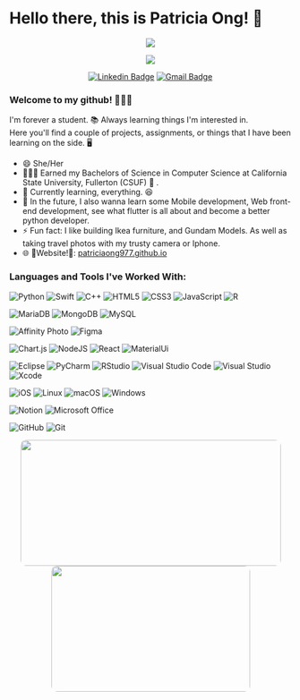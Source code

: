 # Hello there, this is Patricia Ong! 👋
<p align="center"> <img src=https://komarev.com/ghpvc/?username=patriciaong977&style=for-the-badge></p>


<p align="center"><img src="https://user-images.githubusercontent.com/23037963/215307350-39594754-f87c-4077-b5fa-16577a4b7db9.gif"></p>


<div align="center">
  <a href="">
    
[![Linkedin Badge](https://img.shields.io/badge/-patriciaong977-blue?style=flat&logo=Linkedin&logoColor=white&link=https://www.linkedin.com/in/patriciaong977/)](https://www.linkedin.com/in/patriciaong977/)
 [![Gmail Badge](https://img.shields.io/badge/-ong.patricia.xs-c14438?style=flat&logo=Gmail&logoColor=white&link=mailto:ong.patricia.xs@gmail.com)](mailto:ong.patricia.xs.com)
</div>

### Welcome to my github! 🙋🏻‍♀️
I'm forever a student. 📚 Always learning things I'm interested in.
<br />
Here you'll find a couple of projects, assignments, or things that I have been learning on the side. 🖥 
<br />

- 😄 She/Her
- 👩🏻‍🎓 Earned my Bachelors of Science in Computer Science at California State University, Fullerton (CSUF) 🐘 . 
- 🌱 Currently learning, everything. 😆 
- 🤯 In the future, I also wanna learn some Mobile development, Web front-end development, see what flutter is all about and become a better python developer.
- ⚡ Fun fact: I like building Ikea furniture, and Gundam Models. As well as taking travel photos with my trusty camera or Iphone.
- 🌐 🌟Website!🌟: [patriciaong977.github.io](https://patriciaong977.github.io/)

### Languages and Tools I've Worked With: 
![Python](https://img.shields.io/badge/python-3670A0?style=for-the-badge&logo=python&logoColor=ffdd54)
![Swift](https://img.shields.io/badge/swift-F54A2A?style=for-the-badge&logo=swift&logoColor=white)
![C++](https://img.shields.io/badge/c++-%2300599C.svg?style=for-the-badge&logo=c%2B%2B&logoColor=white)
![HTML5](https://img.shields.io/badge/html5-%23E34F26.svg?style=for-the-badge&logo=html5&logoColor=white)
![CSS3](https://img.shields.io/badge/css3-%231572B6.svg?style=for-the-badge&logo=css3&logoColor=white)
![JavaScript](https://img.shields.io/badge/javascript-%23323330.svg?style=for-the-badge&logo=javascript&logoColor=%23F7DF1E)
![R](https://img.shields.io/badge/r-%23276DC3.svg?style=for-the-badge&logo=r&logoColor=white)
  
![MariaDB](https://img.shields.io/badge/MariaDB-003545?style=for-the-badge&logo=mariadb&logoColor=white)
![MongoDB](https://img.shields.io/badge/MongoDB-%234ea94b.svg?style=for-the-badge&logo=mongodb&logoColor=white)
![MySQL](https://img.shields.io/badge/mysql-%2300f.svg?style=for-the-badge&logo=mysql&logoColor=white)


![Affinity Photo](https://img.shields.io/badge/affinityphoto-%237E4DD2.svg?style=for-the-badge&logo=affinity-photo&logoColor=white)
![Figma](https://img.shields.io/badge/figma-%23F24E1E.svg?style=for-the-badge&logo=figma&logoColor=white)

![Chart.js](https://img.shields.io/badge/chart.js-F5788D.svg?style=for-the-badge&logo=chart.js&logoColor=white)
![NodeJS](https://img.shields.io/badge/node.js-6DA55F?style=for-the-badge&logo=node.js&logoColor=white)
![React](https://img.shields.io/badge/react-%2320232a.svg?style=for-the-badge&logo=react&logoColor=%2361DAFB)
![MaterialUi](https://img.shields.io/badge/Material%20UI-007FFF?style=for-the-badge&logo=mui&logoColor=white)

![Eclipse](https://img.shields.io/badge/Eclipse-FE7A16.svg?style=for-the-badge&logo=Eclipse&logoColor=white)
![PyCharm](https://img.shields.io/badge/pycharm-143?style=for-the-badge&logo=pycharm&logoColor=black&color=black&labelColor=green)
![RStudio](https://img.shields.io/badge/RStudio-4285F4?style=for-the-badge&logo=rstudio&logoColor=white)
![Visual Studio Code](https://img.shields.io/badge/Visual%20Studio%20Code-0078d7.svg?style=for-the-badge&logo=visual-studio-code&logoColor=white)
![Visual Studio](https://img.shields.io/badge/Visual%20Studio-5C2D91.svg?style=for-the-badge&logo=visual-studio&logoColor=white)
![Xcode](https://img.shields.io/badge/Xcode-007ACC?style=for-the-badge&logo=Xcode&logoColor=white)

![iOS](https://img.shields.io/badge/iOS-000000?style=for-the-badge&logo=ios&logoColor=white)
![Linux](https://img.shields.io/badge/Linux-FCC624?style=for-the-badge&logo=linux&logoColor=black)
![macOS](https://img.shields.io/badge/mac%20os-000000?style=for-the-badge&logo=macos&logoColor=F0F0F0)
![Windows](https://img.shields.io/badge/Windows-0078D6?style=for-the-badge&logo=windows&logoColor=white)

![Notion](https://img.shields.io/badge/Notion-%23000000.svg?style=for-the-badge&logo=notion&logoColor=white)
![Microsoft Office](https://img.shields.io/badge/Microsoft_Office-D83B01?style=for-the-badge&logo=microsoft-office&logoColor=white)

![GitHub](https://img.shields.io/badge/github-%23121011.svg?style=for-the-badge&logo=github&logoColor=white)
![Git](https://img.shields.io/badge/git-%23F05033.svg?style=for-the-badge&logo=git&logoColor=white)

 
  
<p align="center">
<img width="465" height="225" src="https://github-readme-stats.vercel.app/api?username=patriciaong977&show_icons=true&theme=blueberry&include_all_commits=true&hide=stars" style="border-radius:10px;">
<img width="355" height="225" src="https://github-readme-stats.vercel.app/api/top-langs/?username=patriciaong977&theme=blueberry&layout=compact" style="border-radius:10px;">
</p>
